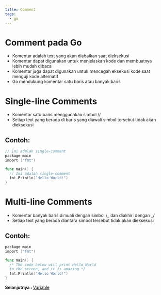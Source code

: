 ```yaml
---
title: Comment
tags:
  - go
---
```


# Comment pada Go

- Komentar adalah text yang akan diabaikan saat dieksekusi
- Komentar dapat digunakan untuk menjelaskan kode dan membuatnya lebih mudah dibaca
- Komentar juga dapat digunakan untuk mencegah eksekusi kode saat menguji kode alternatif
- Go mendukung komentar satu baris atau banyak baris

# Single-line Comments

- Komentar satu baris menggunakan simbol //
- Setiap text yang berada di baris yang diawali simbol tersebut tidak akan dieksekusi

## Contoh:

```go
// Ini adalah single-comment
package main
import ("fmt")

func main() {
  // Ini adalah single-comment
  fmt.Println("Hello World!")
}
```

# Multi-line Comments

- Komentar banyak baris dimuali dengan simbol /_ dan diakhiri dengan _/
- Setiap text yang berada diantara simbol tersebut tidak akan dieksekusi

## Contoh:

```go
package main
import ("fmt")

func main() {
  /* The code below will print Hello World
  to the screen, and it is amazing */
  fmt.Println("Hello World!")
}
```

**Selanjutnya :** [Variable](variable.md)
